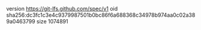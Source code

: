 version https://git-lfs.github.com/spec/v1
oid sha256:dc3fc1c3e4c9379987501b0bc86f6a688368c34978b974aa0c02a389a0463799
size 1074891
